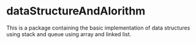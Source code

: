 # dataStructureAndAlorithm
This is a  package containing the basic implementation of data structures using stack and queue using array and linked list.
